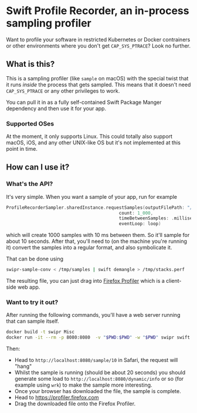 # Swift Profile Recorder, an in-process sampling profiler

Want to profile your software in restricted Kubernetes or Docker contrainers or other environments where you don't get `CAP_SYS_PTRACE`? Look no further.

## What is this?

This is a sampling profiler (like `sample` on macOS) with the special twist that it runs _inside_ the process that gets sampled. This means that it doesn't need `CAP_SYS_PTRACE` or any other privileges to work.

You can pull it in as a fully self-contained Swift Package Manger dependency and then use it for your app.

### Supported OSes

At the moment, it only supports Linux. This could totally also support macOS, iOS, and any other UNIX-like OS but it's not implemented at this point in time.

## How can I use it?

### What's the API?

It's very simple. When you want a sample of your app, run for example

```swift
ProfileRecorderSampler.sharedInstance.requestSamples(outputFilePath: "/tmp/samples",
                                           count: 1_000,
                                           timeBetweenSamples: .milliseconds(10),
                                           eventLoop: loop)
```

which will create 1000 samples with 10 ms between them. So it'll sample for
about 10 seconds. After that, you'll need to (on the machine you're running it)
convert the samples into a regular format, and also symbolicate it.

That can be done using

```bash
swipr-sample-conv < /tmp/samples | swift demangle > /tmp/stacks.perf
```

The resulting file, you can just drag into [Firefox Profiler](https://profiler.firefox.com)
which is a client-side web app.









### Want to try it out?

After running the following commands, you'll have a web server running that can sample itself.

```bash
docker build -t swipr Misc
docker run -it --rm -p 8080:8080  -v "$PWD:$PWD" -w "$PWD" swipr swift run -c release -- swipr-demo 0.0.0.0 8080
```

Then:

- Head to `http://localhost:8080/sample/10` in Safari, the request will "hang"
- Whilst the sample is running (should be about 20 seconds) you should generate some load to `http://localhost:8080/dynamic/info` or so (for example using `wrk`) to make the sample more interesting.
- Once your browser has downloaded the file, the sample is complete.
- Head to https://profiler.firefox.com
- Drag the downloaded file onto the Firefox Profiler.
